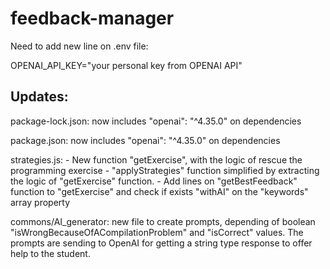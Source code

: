 # feedback-manager

Need to add new line on .env file:

OPENAI_API_KEY="your personal key from OPENAI API"

Updates:
--------
package-lock.json: now includes "openai": "^4.35.0" on dependencies

package.json: now includes "openai": "^4.35.0" on dependencies

strategies.js: 
    - New function "getExercise", with the logic of rescue the programming exercise
    - "applyStrategies" function simplified by extracting the logic of "getExercise" function.
    - Add lines on "getBestFeedback" function to "getExercise" and check if exists "withAI" on the "keywords" array property
    
commons/AI_generator: new file to create prompts, depending of boolean "isWrongBecauseOfACompilationProblem" and "isCorrect" values. The prompts are sending to OpenAI for getting a string type response to offer help to the student.
